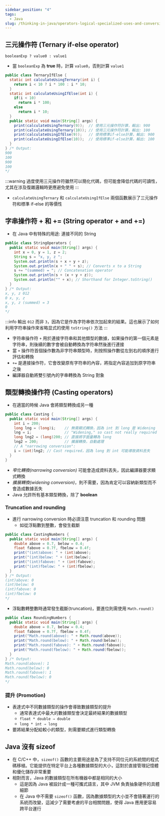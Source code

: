 ```yaml
---
sidebar_position: "4"
tags:
  - Java
slug: /thinking-in-java/operators-logical-specialized-uses-and-conversions
---
```

## 三元操作符 (Ternary if-else operator)

```
booleanExp ? value0 : value1
```
- 當 `booleanExp` 為 **true** 時，計算 `value0`，否則計算 `value1`

```java
public class TernaryIfElse {
  static int calculateUsingTernary(int i) {
    return i < 10 ? i * 100 : i * 10;
  }
  static int calculateUsingIfElse(int i) {
    if(i < 10)
      return i * 100;
    else
      return i * 10;
  }
  public static void main(String[] args) {
    print(calculateUsingTernary(9));  // 使用三元操作符計算，輸出: 900
    print(calculateUsingTernary(10)); // 使用三元操作符計算，輸出: 100
    print(calculateUsingIfElse(9));   // 使用標準if-else計算，輸出: 900
    print(calculateUsingIfElse(10));  // 使用標準if-else計算，輸出: 100
  }
} /* Output:
900
100
900
100
*/
```

:::warning
過度使用三元操作符雖然可以簡化代碼，但可能會降低代碼的可讀性，尤其在涉及復雜邏輯時更應避免使用
:::
- `calculateUsingTernary` 和 `calculateUsingIfElse` 兩個函數展示了三元操作符和標準 if-else 的等價性

## 字串操作符 + 和 += (String operator + and +=)

- 在 Java 中有特殊的用途: 連接不同的 String

```java
public class StringOperators {
  public static void main(String[] args) {
    int x = 0, y = 1, z = 2;
    String s = "x, y, z ";
    System.out.println(s + x + y + z);
    System.out.println(x + " " + s); // Converts x to a String
    s += "(summed) = "; // Concatenation operator
    System.out.println(s + (x + y + z));
    System.out.println("" + x); // Shorthand for Integer.toString()
  }
} /* Output:
x, y, z 012
0 x, y, z
x, y, z (summed) = 3
0
*/
```

:::info
輸出 `012` 而非 `3`，因為它是作為字符串依次加起來的結果。這也展示了如何利用字符串操作來省略显式的使用 `toString()` 方法
:::
- 字符串操作符 `+` 用於連接字符串和其他類型的數據，如果操作的第一個元素是字符串，則後續的數字會被自動轉換為字符串然後進行連接
- 當 `+` 操作符首個操作數為非字符串類型時，則按照操作數從左到右的順序進行評估和轉換
- `+=` 是連接操作符，它會改變原有字符串的內容，將指定內容追加到原字符串之後
- 編譯器自動將雙引號內的字串轉換為 String 對象

## 類型轉換操作符 (Casting operators)

- 在適當的時候 Java 會將類型轉換成另一種
```java
public class Casting {
  public static void main(String[] args) {
    int i = 200;
    long lng = (long)i;    // 無需顯式轉換，因為 int 到 long 是 Widening
    lng = i;               // "Widening," so cast not really required
    long lng2 = (long)200; // 直接將字面量轉為 long
    lng2 = 200;            // 擴展轉換，自動處理
    // A "narrowing conversion":
    i = (int)lng2; // Cast required，因為 long 到 int 可能導致資料丟失
  }
} 
```

- _窄化轉換(narrowing conversion)_ 可能會造成資料丟失，因此編譯器要求顯式轉換
- _擴展轉換(widening conversion)_，則不需要，因為肯定可以容納新類型而不會造成數據丟失
- Java 允許所有基本類型轉換，除了 **boolean**
### Truncation and rounding
- 進行 narrowing conversion 時必須注意 truncation 和 rounding 問題
	- 如從浮點數到整數，會發生截斷
```java
public class CastingNumbers {
  public static void main(String[] args) {
	double above = 0.7, below = 0.4;
	float fabove = 0.7f, fbelow = 0.4f;
	print("(int)above: " + (int)above);
	print("(int)below: " + (int)below);
	print("(int)fabove: " + (int)fabove);
	print("(int)fbelow: " + (int)fbelow);
  }
} /* Output:
(int)above: 0
(int)below: 0
(int)fabove: 0
(int)fbelow: 0
*/
```
- 浮點數轉整數時通常發生截斷(truncation)，要進位則需使用 `Math.round()`

```java
public class RoundingNumbers {
  public static void main(String[] args) {
	double above = 0.7, below = 0.4;
	float fabove = 0.7f, fbelow = 0.4f;
	print("Math.round(above): " + Math.round(above));
	print("Math.round(below): " + Math.round(below));
	print("Math.round(fabove): " + Math.round(fabove));
	print("Math.round(fbelow): " + Math.round(fbelow));
  }
} /* Output:
Math.round(above): 1
Math.round(below): 0
Math.round(fabove): 1
Math.round(fbelow): 0
*/
```
### 提升 (Promotion)

- 表達式中不同數據類型的操作會導致數據類型的提升
	- 通常表達式中最大的數據類型會決定最終結果的數據類型
    - `float * double ⇒ double`
    - `long * int ⇒ long`
- 要將結果分配給較小的類型，則需要顯式進行類型轉換

## Java 沒有 sizeof

- 在 C/C++ 中，`sizeof()` 函數的主要用途是為了支持不同位元的系統間的程式碼移植。它能提供在特定平台上各種數據類型的大小，這對於直接管理記憶體和優化儲存非常重要
- 相對而言，Java 的數據類型在所有機器中都是相同的大小
	- 這是因為 Java 被設計成一種可攜式語言，其中 JVM 負責抽象硬件的具體細節
	- 在 Java 中不需要 `sizeof()` 函數，因為數據類型的大小並不會隨著運行的系統而改變，這減少了需要考慮的平台相關問題，使得 Java 應用更容易跨平台運行